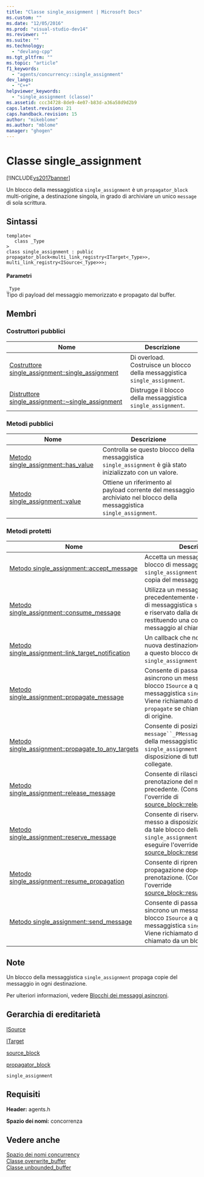 ```yaml
---
title: "Classe single_assignment | Microsoft Docs"
ms.custom: ""
ms.date: "12/05/2016"
ms.prod: "visual-studio-dev14"
ms.reviewer: ""
ms.suite: ""
ms.technology: 
  - "devlang-cpp"
ms.tgt_pltfrm: ""
ms.topic: "article"
f1_keywords: 
  - "agents/concurrency::single_assignment"
dev_langs: 
  - "C++"
helpviewer_keywords: 
  - "single_assignment (classe)"
ms.assetid: ccc34728-8de9-4e07-b83d-a36a58d9d2b9
caps.latest.revision: 21
caps.handback.revision: 15
author: "mikeblome"
ms.author: "mblome"
manager: "ghogen"
---
```

# Classe single_assignment
[!INCLUDE[vs2017banner](../../../assembler/inline/includes/vs2017banner.md)]

Un blocco della messaggistica `single_assignment` è un `propagator_block` multi\-origine, a destinazione singola, in grado di archiviare un unico `message` di sola scrittura.  
  
## Sintassi  
  
```  
template<  
   class _Type  
>  
class single_assignment : public propagator_block<multi_link_registry<ITarget<_Type>>, multi_link_registry<ISource<_Type>>>;  
```  
  
#### Parametri  
 `_Type`  
 Tipo di payload del messaggio memorizzato e propagato dal buffer.  
  
## Membri  
  
### Costruttori pubblici  
  
|Nome|Descrizione|  
|----------|-----------------|  
|[Costruttore single\_assignment::single\_assignment](../Topic/single_assignment::single_assignment%20Constructor.md)|Di overload.  Costruisce un blocco della messaggistica `single_assignment`.|  
|[Distruttore single\_assignment::~single\_assignment](../Topic/single_assignment::~single_assignment%20Destructor.md)|Distrugge il blocco della messaggistica `single_assignment`.|  
  
### Metodi pubblici  
  
|Nome|Descrizione|  
|----------|-----------------|  
|[Metodo single\_assignment::has\_value](../Topic/single_assignment::has_value%20Method.md)|Controlla se questo blocco della messaggistica `single_assignment` è già stato inizializzato con un valore.|  
|[Metodo single\_assignment::value](../Topic/single_assignment::value%20Method.md)|Ottiene un riferimento al payload corrente del messaggio archiviato nel blocco della messaggistica `single_assignment`.|  
  
### Metodi protetti  
  
|Nome|Descrizione|  
|----------|-----------------|  
|[Metodo single\_assignment::accept\_message](../Topic/single_assignment::accept_message%20Method.md)|Accetta un messaggio offerto dal blocco di messaggistica `single_assignment`, restituendo una copia del messaggio al chiamante.|  
|[Metodo single\_assignment::consume\_message](../Topic/single_assignment::consume_message%20Method.md)|Utilizza un messaggio precedentemente offerto dal blocco di messaggistica `single_assignment` e riservato dalla destinazione restituendo una copia del messaggio al chiamante.|  
|[Metodo single\_assignment::link\_target\_notification](../Topic/single_assignment::link_target_notification%20Method.md)|Un callback che notifica che una nuova destinazione è stata collegata a questo blocco della messaggistica `single_assignment`.|  
|[Metodo single\_assignment::propagate\_message](../Topic/single_assignment::propagate_message%20Method.md)|Consente di passare in modo asincrono un messaggio da un blocco `ISource` a quello della messaggistica `single_assignment`.  Viene richiamato dal metodo `propagate` se chiamato da un blocco di origine.|  
|[Metodo single\_assignment::propagate\_to\_any\_targets](../Topic/single_assignment::propagate_to_any_targets%20Method.md)|Consente di posizionare `message``_PMessage` in tale blocco della messaggistica `single_assignment` e di metterlo a disposizione di tutte le destinazioni collegate.|  
|[Metodo single\_assignment::release\_message](../Topic/single_assignment::release_message%20Method.md)|Consente di rilasciare una prenotazione del messaggio precedente. \(Consente di eseguire l'override di [source\_block::release\_message](../Topic/source_block::release_message%20Method.md).\)|  
|[Metodo single\_assignment::reserve\_message](../Topic/single_assignment::reserve_message%20Method.md)|Consente di riservare un messaggio messo a disposizione in precedenza da tale blocco della messaggistica `single_assignment`. \(Consente di eseguire l'override [source\_block::reserve\_message](../Topic/source_block::reserve_message%20Method.md).\)|  
|[Metodo single\_assignment::resume\_propagation](../Topic/single_assignment::resume_propagation%20Method.md)|Consente di riprendere una propagazione dopo il rilascio di una prenotazione. \(Consente di eseguire l'override [source\_block::resume\_propagation](../Topic/source_block::resume_propagation%20Method.md).\)|  
|[Metodo single\_assignment::send\_message](../Topic/single_assignment::send_message%20Method.md)|Consente di passare in modo sincrono un messaggio da un blocco `ISource` a quello della messaggistica `single_assignment`.  Viene richiamato dal metodo `send` se chiamato da un blocco di origine.|  
  
## Note  
 Un blocco della messaggistica `single_assignment` propaga copie del messaggio in ogni destinazione.  
  
 Per ulteriori informazioni, vedere [Blocchi dei messaggi asincroni](../../../parallel/concrt/asynchronous-message-blocks.md).  
  
## Gerarchia di ereditarietà  
 [ISource](../../../parallel/concrt/reference/isource-class.md)  
  
 [ITarget](../../../parallel/concrt/reference/itarget-class.md)  
  
 [source\_block](../../../parallel/concrt/reference/source-block-class.md)  
  
 [propagator\_block](../../../parallel/concrt/reference/propagator-block-class.md)  
  
 `single_assignment`  
  
## Requisiti  
 **Header:** agents.h  
  
 **Spazio dei nomi:** concorrenza  
  
## Vedere anche  
 [Spazio dei nomi concurrency](../../../parallel/concrt/reference/concurrency-namespace.md)   
 [Classe overwrite\_buffer](../../../parallel/concrt/reference/overwrite-buffer-class.md)   
 [Classe unbounded\_buffer](../Topic/unbounded_buffer%20Class.md)